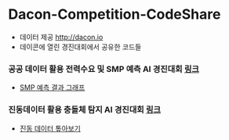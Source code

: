 # Dacon-Competition-CodeShare
- 데이터 제공 http://dacon.io
- 데이콘에 열린 경진대회에서 공유한 코드들

### 공공 데이터 활용 전력수요 및 SMP 예측 AI 경진대회 [링크](https://dacon.io/competitions/official/235606/overview/)
- [SMP 예측 결과 그래프](https://github.com/JeongMyeong/Dacon-Competition-CodeShare/blob/master/SMP_predict_visualization.ipynb)

### 진동데이터 활용 충돌체 탐지 AI 경진대회 [링크](https://dacon.io/competitions/official/235614/overview/)
- [진동 데이터 톺아보기](https://github.com/JeongMyeong/Dacon-Competition-CodeShare/blob/master/collider-EDA.ipynb)
